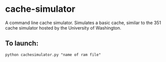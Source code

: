 # cache-simulator
A command line cache simulator. Simulates a basic cache, similar to the 351 cache simulator hosted by the University of Washington.

## To launch:
```
python cachesimulator.py "name of ram file"
```
